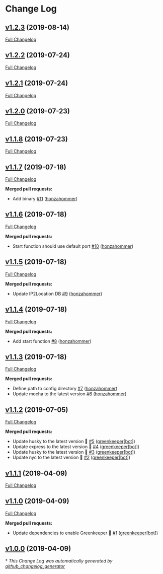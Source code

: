 # Change Log

## [v1.2.3](https://github.com/honzahommer/ip2nfo/tree/v1.2.3) (2019-08-14)
[Full Changelog](https://github.com/honzahommer/ip2nfo/compare/v1.2.2...v1.2.3)

## [v1.2.2](https://github.com/honzahommer/ip2nfo/tree/v1.2.2) (2019-07-24)
[Full Changelog](https://github.com/honzahommer/ip2nfo/compare/v1.2.1...v1.2.2)

## [v1.2.1](https://github.com/honzahommer/ip2nfo/tree/v1.2.1) (2019-07-24)
[Full Changelog](https://github.com/honzahommer/ip2nfo/compare/v1.2.0...v1.2.1)

## [v1.2.0](https://github.com/honzahommer/ip2nfo/tree/v1.2.0) (2019-07-23)
[Full Changelog](https://github.com/honzahommer/ip2nfo/compare/v1.1.8...v1.2.0)

## [v1.1.8](https://github.com/honzahommer/ip2nfo/tree/v1.1.8) (2019-07-23)
[Full Changelog](https://github.com/honzahommer/ip2nfo/compare/v1.1.7...v1.1.8)

## [v1.1.7](https://github.com/honzahommer/ip2nfo/tree/v1.1.7) (2019-07-18)
[Full Changelog](https://github.com/honzahommer/ip2nfo/compare/v1.1.6...v1.1.7)

**Merged pull requests:**

- Add binary [\#11](https://github.com/honzahommer/ip2nfo/pull/11) ([honzahommer](https://github.com/honzahommer))

## [v1.1.6](https://github.com/honzahommer/ip2nfo/tree/v1.1.6) (2019-07-18)
[Full Changelog](https://github.com/honzahommer/ip2nfo/compare/v1.1.5...v1.1.6)

**Merged pull requests:**

- Start function should use default port [\#10](https://github.com/honzahommer/ip2nfo/pull/10) ([honzahommer](https://github.com/honzahommer))

## [v1.1.5](https://github.com/honzahommer/ip2nfo/tree/v1.1.5) (2019-07-18)
[Full Changelog](https://github.com/honzahommer/ip2nfo/compare/v1.1.4...v1.1.5)

**Merged pull requests:**

- Update IP2Location DB [\#9](https://github.com/honzahommer/ip2nfo/pull/9) ([honzahommer](https://github.com/honzahommer))

## [v1.1.4](https://github.com/honzahommer/ip2nfo/tree/v1.1.4) (2019-07-18)
[Full Changelog](https://github.com/honzahommer/ip2nfo/compare/v1.1.3...v1.1.4)

**Merged pull requests:**

- Add start function [\#8](https://github.com/honzahommer/ip2nfo/pull/8) ([honzahommer](https://github.com/honzahommer))

## [v1.1.3](https://github.com/honzahommer/ip2nfo/tree/v1.1.3) (2019-07-18)
[Full Changelog](https://github.com/honzahommer/ip2nfo/compare/v1.1.2...v1.1.3)

**Merged pull requests:**

- Define path to config directory [\#7](https://github.com/honzahommer/ip2nfo/pull/7) ([honzahommer](https://github.com/honzahommer))
- Update mocha to the latest version [\#6](https://github.com/honzahommer/ip2nfo/pull/6) ([honzahommer](https://github.com/honzahommer))

## [v1.1.2](https://github.com/honzahommer/ip2nfo/tree/v1.1.2) (2019-07-05)
[Full Changelog](https://github.com/honzahommer/ip2nfo/compare/v1.1.1...v1.1.2)

**Merged pull requests:**

- Update husky to the latest version 🚀 [\#5](https://github.com/honzahommer/ip2nfo/pull/5) ([greenkeeper[bot]](https://github.com/apps/greenkeeper))
- Update express to the latest version 🚀 [\#4](https://github.com/honzahommer/ip2nfo/pull/4) ([greenkeeper[bot]](https://github.com/apps/greenkeeper))
- Update husky to the latest version 🚀 [\#3](https://github.com/honzahommer/ip2nfo/pull/3) ([greenkeeper[bot]](https://github.com/apps/greenkeeper))
- Update nyc to the latest version 🚀 [\#2](https://github.com/honzahommer/ip2nfo/pull/2) ([greenkeeper[bot]](https://github.com/apps/greenkeeper))

## [v1.1.1](https://github.com/honzahommer/ip2nfo/tree/v1.1.1) (2019-04-09)
[Full Changelog](https://github.com/honzahommer/ip2nfo/compare/v1.1.0...v1.1.1)

## [v1.1.0](https://github.com/honzahommer/ip2nfo/tree/v1.1.0) (2019-04-09)
[Full Changelog](https://github.com/honzahommer/ip2nfo/compare/v1.0.0...v1.1.0)

**Merged pull requests:**

- Update dependencies to enable Greenkeeper 🌴 [\#1](https://github.com/honzahommer/ip2nfo/pull/1) ([greenkeeper[bot]](https://github.com/apps/greenkeeper))

## [v1.0.0](https://github.com/honzahommer/ip2nfo/tree/v1.0.0) (2019-04-09)


\* *This Change Log was automatically generated by [github_changelog_generator](https://github.com/skywinder/Github-Changelog-Generator)*